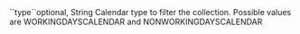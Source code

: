 <tr><td>``type``</td><td>optional, String</td>
<td>Calendar type to filter the collection. Possible values are WORKINGDAYSCALENDAR and NONWORKINGDAYSCALENDAR</td>
<td></td><td></td></tr>